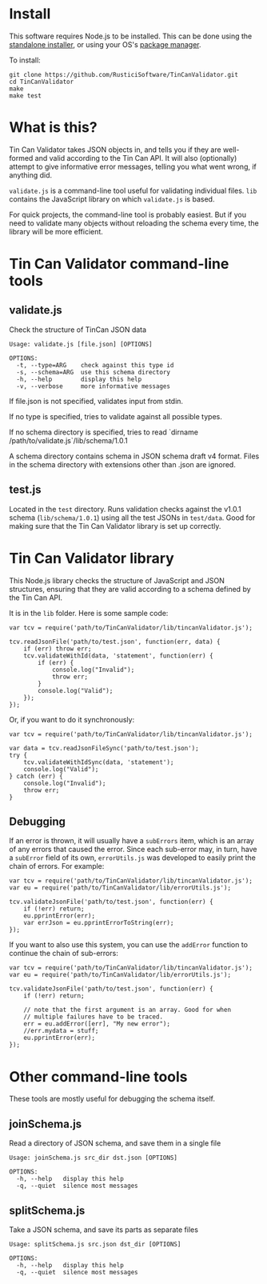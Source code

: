 Install
=======
This software requires Node.js to be installed. This can be done using the 
[standalone installer](http://www.nodejs.org), or using your OS's 
[package manager](https://github.com/joyent/node/wiki/Installing-Node.js-via-package-manager).

To install:

    git clone https://github.com/RusticiSoftware/TinCanValidator.git
    cd TinCanValidator
    make
    make test


What is this?
=============
Tin Can Validator takes JSON objects in, and tells you if they are well-formed
and valid according to the Tin Can API. It will also (optionally) attempt to 
give informative error messages, telling you what went wrong, if anything did. 

`validate.js` is a command-line tool useful for validating individual files. 
`lib` contains the JavaScript library on which `validate.js` is based.

For quick projects, the command-line tool is probably easiest. But if you need
to validate many objects without reloading the schema every time, the library
will be more efficient.


Tin Can Validator command-line tools
====================================
validate.js
-----------
Check the structure of TinCan JSON data

    Usage: validate.js [file.json] [OPTIONS]

    OPTIONS:
      -t, --type=ARG    check against this type id
      -s, --schema=ARG  use this schema directory
      -h, --help        display this help
      -v, --verbose     more informative messages

If file.json is not specified, validates input from stdin.

If no type is specified, tries to validate against all possible types.

If no schema directory is specified, tries to read
\`dirname /path/to/validate.js\`/lib/schema/1.0.1

A schema directory contains schema in JSON schema draft v4 format.
Files in the schema directory with extensions other than .json are
ignored.


test.js
-------
Located in the `test` directory. Runs validation checks against the
v1.0.1 schema (`lib/schema/1.0.1`) using all the test JSONs in `test/data`. 
Good for making sure that the Tin Can Validator library is set up correctly.


Tin Can Validator library
=========================
This Node.js library checks the structure of JavaScript and JSON structures,
ensuring that they are valid according to a schema defined by the Tin Can API.

It is in the `lib` folder. Here is some sample code:
```
var tcv = require('path/to/TinCanValidator/lib/tincanValidator.js');

tcv.readJsonFile('path/to/test.json', function(err, data) {
    if (err) throw err;
    tcv.validateWithId(data, 'statement', function(err) {
        if (err) {
            console.log("Invalid");
            throw err;
        }
        console.log("Valid");
    });
});
```

Or, if you want to do it synchronously:
```
var tcv = require('path/to/TinCanValidator/lib/tincanValidator.js');

var data = tcv.readJsonFileSync('path/to/test.json');
try {
    tcv.validateWithIdSync(data, 'statement');
    console.log("Valid");
} catch (err) {
    console.log("Invalid");
    throw err;
}
```

Debugging
---------
If an error is thrown, it will usually have a `subErrors` item, which is an
array of any errors that caused the error. Since each sub-error may, in turn, 
have a `subError` field of its own, `errorUtils.js` was developed to easily
print the chain of errors. For example:
```
var tcv = require('path/to/TinCanValidator/lib/tincanValidator.js');
var eu = require('path/to/TinCanValidator/lib/errorUtils.js');

tcv.validateJsonFile('path/to/test.json', function(err) {
    if (!err) return;
    eu.pprintError(err);
    var errJson = eu.pprintErrorToString(err);
});
```

If you want to also use this system, you can use the `addError` function to
continue the chain of sub-errors:

```
var tcv = require('path/to/TinCanValidator/lib/tincanValidator.js');
var eu = require('path/to/TinCanValidator/lib/errorUtils.js');

tcv.validateJsonFile('path/to/test.json', function(err) {
    if (!err) return;

    // note that the first argument is an array. Good for when
    // multiple failures have to be traced.
    err = eu.addError([err], "My new error");
    //err.mydata = stuff;
    eu.pprintError(err);
});
```

Other command-line tools
========================
These tools are mostly useful for debugging the schema itself.

joinSchema.js
-------------
Read a directory of JSON schema, and save them in a single file

    Usage: joinSchema.js src_dir dst.json [OPTIONS]

    OPTIONS:
      -h, --help   display this help
      -q, --quiet  silence most messages


splitSchema.js
--------------
Take a JSON schema, and save its parts as separate files

    Usage: splitSchema.js src.json dst_dir [OPTIONS]

    OPTIONS:
      -h, --help   display this help
      -q, --quiet  silence most messages
